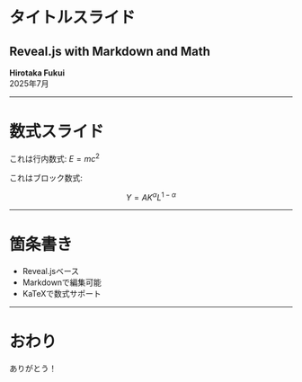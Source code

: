 # タイトルスライド

## Reveal.js with Markdown and Math  
**Hirotaka Fukui**  
2025年7月

---

# 数式スライド

これは行内数式: $E = mc^2$

これはブロック数式:

$$
Y = A K^\alpha L^{1 - \alpha}
$$

---

# 箇条書き

- Reveal.jsベース
- Markdownで編集可能
- KaTeXで数式サポート

---

# おわり

ありがとう！
